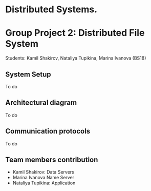 # Distributed Systems. 
# Group Project 2: Distributed File System
Students: Kamil Shakirov, Nataliya Tupikina, Marina Ivanova (BS18)

## System Setup

  To do

## Architectural diagram

  To do

## Communication protocols

  To do

## Team members contribution

  + Kamil Shakirov: Data Servers
  + Marina Ivanova Name Server
  + Nataliya Tupikina: Application
